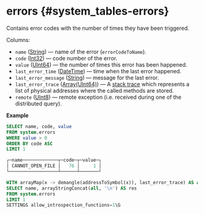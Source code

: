# errors {#system_tables-errors}

Contains error codes with the number of times they have been triggered.

Columns:

-   `name` ([String](../../sql-reference/data-types/string.md)) — name of the error (`errorCodeToName`).
-   `code` ([Int32](../../sql-reference/data-types/int-uint.md)) — code number of the error.
-   `value` ([UInt64](../../sql-reference/data-types/int-uint.md)) — the number of times this error has been happened.
-   `last_error_time` ([DateTime](../../sql-reference/data-types/datetime.md)) — time when the last error happened.
-   `last_error_message` ([String](../../sql-reference/data-types/string.md)) — message for the last error.
-   `last_error_trace` ([Array(UInt64)](../../sql-reference/data-types/array.md)) — A [stack trace](https://en.wikipedia.org/wiki/Stack_trace) which represents a list of physical addresses where the called methods are stored.
-   `remote` ([UInt8](../../sql-reference/data-types/int-uint.md)) — remote exception (i.e. received during one of the distributed query).

**Example**

``` sql
SELECT name, code, value
FROM system.errors
WHERE value > 0
ORDER BY code ASC
LIMIT 1

┌─name─────────────┬─code─┬─value─┐
│ CANNOT_OPEN_FILE │   76 │     1 │
└──────────────────┴──────┴───────┘
```

``` sql
WITH arrayMap(x -> demangle(addressToSymbol(x)), last_error_trace) AS all
SELECT name, arrayStringConcat(all, '\n') AS res
FROM system.errors
LIMIT 1
SETTINGS allow_introspection_functions=1\G
```

